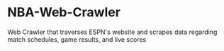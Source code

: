 # NBA-Web-Crawler
Web Crawler that traverses ESPN's website and scrapes data regarding match schedules, game results, and live scores
